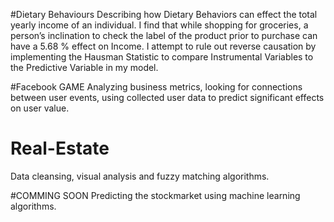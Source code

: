 

#Dietary Behaviours
Describing how Dietary Behaviors can effect the total yearly income of an individual. I find that while shopping for groceries, a person’s inclination to check the label of the product prior to purchase can have a 5.68 % effect on Income. I attempt to rule out reverse causation by implementing the Hausman Statistic to compare Instrumental Variables to the Predictive Variable in my model.

#Facebook GAME
Analyzing business metrics, looking for connections between user events, using collected user data to predict significant effects on user value.

# Real-Estate
Data cleansing, visual analysis and fuzzy matching algorithms.

#COMMING SOON
Predicting the stockmarket using machine learning algorithms.
